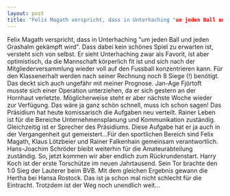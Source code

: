 ```yaml
---
layout: post
title: "Felix Magath verspricht, dass in Unterhaching "um jeden Ball und jeden Grashalm gekämpft wird"."
---
```


Felix Magath verspricht, dass in Unterhaching "um jeden Ball und jeden Grashalm gekämpft wird". Dass dabei kein schönes Spiel zu erwarten ist, versteht sich von selbst. Er sieht Unterhaching zwar als Favorit, ist aber optimistisch, da die Mannschaft körperlich fit ist und sich nach der Mitgliederversammlung wieder voll auf den Fussball konzentrieren kann. Für den Klassenerhalt werden nach seiner Rechnung noch 8 Siege (!) benötigt. Das deckt sich auch ungefähr mit meiner Prognose. Jan-Age Fjörtoft musste sich einer Operation unterziehen, da er sich gestern an der Hornhaut verletzte. Möglicherweise steht er aber nächste Woche wieder zur Verfügung. Das wäre ja ganz schön schnell, muss ich schon sagen! Das Präsidium hat heute komissarisch die Aufgaben neu verteilt. Rainer Leben ist für die Bereiche Unternehmensplanung und Kommunikation zuständig. Gleichzeitig ist er Sprecher des Präsidiums. Diese Aufgabe hat er ja auch in der Vergangenheit gut gemeistert...Für den sportlichen Bereich sind Felix Magath, Klaus Lötzbeier und Rainer Falkenhain gemeinsam verantwortlich. Hans-Joachim Schröder bleibt weiterhin für die Amateurabteilung zuständig. So, jetzt kommen wir aber endlich zum Rückrundenstart. Harry Koch ist der erste Torschütze im neuen Jahrtausend. Sein Tor brachte den 1:0 Sieg der Lauterer beim BVB. Mit dem gleichen Ergebnis gewann die Hertha bei Hansa Rostock. Das ist ja schon mal nicht schlecht für die Eintracht. Trotzdem ist der Weg noch unendlich weit...
